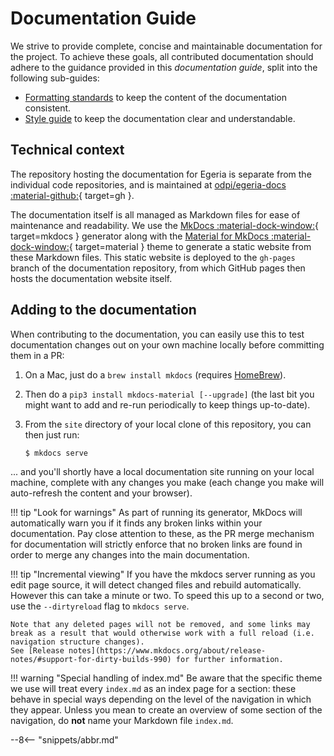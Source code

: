 <!-- SPDX-License-Identifier: CC-BY-4.0 -->
<!-- Copyright Contributors to the Egeria project. -->

# Documentation Guide

We strive to provide complete, concise and maintainable documentation for the project. To achieve these goals, all contributed documentation should adhere to the guidance provided in this *documentation guide*, split into the following sub-guides:

- [Formatting standards](./guides/documentation/formatting) to keep the content of the documentation consistent.
- [Style guide](./guides/documentation/style) to keep the documentation clear and understandable.

## Technical context

The repository hosting the documentation for Egeria is separate from the individual code repositories, and is maintained at [odpi/egeria-docs :material-github:](https://github.com/odpi/egeria-docs){ target=gh }.

The documentation itself is all managed as Markdown files for ease of maintenance and readability. We use the [MkDocs :material-dock-window:](https://www.mkdocs.org){ target=mkdocs } generator along with the [Material for MkDocs :material-dock-window:](https://squidfunk.github.io/mkdocs-material/){ target=material } theme to generate a static website from these Markdown files. This static website is deployed to the `gh-pages` branch of the documentation repository, from which GitHub pages then hosts the documentation website itself.

## Adding to the documentation

When contributing to the documentation, you can easily use this to test documentation changes out on your own machine locally before committing them in a PR:

1. On a Mac, just do a `brew install mkdocs` (requires [HomeBrew](https://brew.sh)).
2. Then do a `pip3 install mkdocs-material [--upgrade]` (the last bit you might want to add and re-run periodically to keep things up-to-date).
3. From the `site` directory of your local clone of this repository, you can then just run:

    ```shell
    $ mkdocs serve
    ```

... and you'll shortly have a local documentation site running on your local machine, complete with any changes you make (each change you make will auto-refresh the content and your browser).

!!! tip "Look for warnings"
    As part of running its generator, MkDocs will automatically warn you if it finds any broken links within your documentation. Pay close attention to these, as the PR merge mechanism for documentation will strictly enforce that no broken links are found in order to merge any changes into the main documentation.

!!! tip "Incremental viewing"
    If you have the mkdocs server running as you edit page source, it will detect changed files and rebuild automatically. However this can take a minute or two.
    To speed this up to a second or two, use the `--dirtyreload` flag to `mkdocs serve`.

    Note that any deleted pages will not be removed, and some links may break as a result that would otherwise work with a full reload (i.e. navigation structure changes).
    See [Release notes](https://www.mkdocs.org/about/release-notes/#support-for-dirty-builds-990) for further information.

!!! warning "Special handling of index.md"
    Be aware that the specific theme we use will treat every `index.md` as an index page for a section: these behave in special ways depending on the level of the navigation in which they appear. Unless you mean to create an overview of some section of the navigation, do **not** name your Markdown file `index.md`.

--8<-- "snippets/abbr.md"
